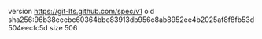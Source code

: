version https://git-lfs.github.com/spec/v1
oid sha256:96b38eeebc60364bbe83913db956c8ab8952ee4b2025af8f8fb53d504eecfc5d
size 506
